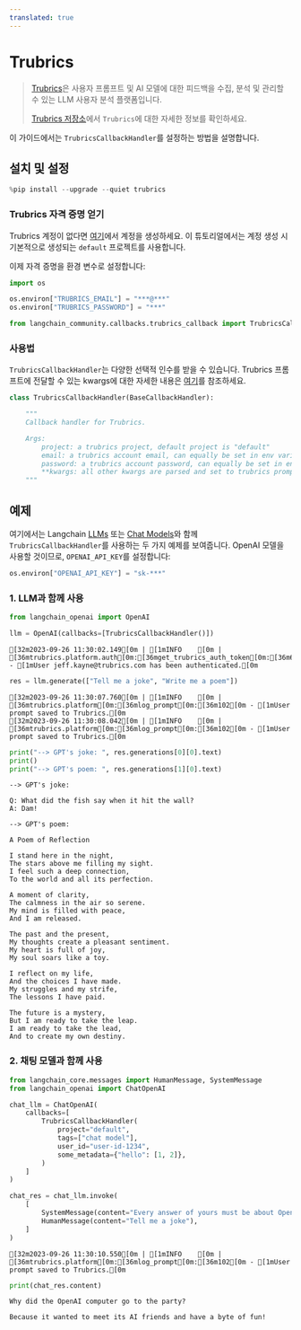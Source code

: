 ```yaml
---
translated: true
---
```


# Trubrics

> [Trubrics](https://trubrics.com)은 사용자 프롬프트 및 AI 모델에 대한 피드백을 수집, 분석 및 관리할 수 있는 LLM 사용자 분석 플랫폼입니다.
>
> [Trubrics 저장소](https://github.com/trubrics/trubrics-sdk)에서 `Trubrics`에 대한 자세한 정보를 확인하세요.

이 가이드에서는 `TrubricsCallbackHandler`를 설정하는 방법을 설명합니다.

## 설치 및 설정

```python
%pip install --upgrade --quiet trubrics
```

### Trubrics 자격 증명 얻기

Trubrics 계정이 없다면 [여기](https://trubrics.streamlit.app/)에서 계정을 생성하세요. 이 튜토리얼에서는 계정 생성 시 기본적으로 생성되는 `default` 프로젝트를 사용합니다.

이제 자격 증명을 환경 변수로 설정합니다:

```python
import os

os.environ["TRUBRICS_EMAIL"] = "***@***"
os.environ["TRUBRICS_PASSWORD"] = "***"
```

```python
from langchain_community.callbacks.trubrics_callback import TrubricsCallbackHandler
```

### 사용법

`TrubricsCallbackHandler`는 다양한 선택적 인수를 받을 수 있습니다. Trubrics 프롬프트에 전달할 수 있는 kwargs에 대한 자세한 내용은 [여기](https://trubrics.github.io/trubrics-sdk/platform/user_prompts/#saving-prompts-to-trubrics)를 참조하세요.

```python
class TrubricsCallbackHandler(BaseCallbackHandler):

    """
    Callback handler for Trubrics.

    Args:
        project: a trubrics project, default project is "default"
        email: a trubrics account email, can equally be set in env variables
        password: a trubrics account password, can equally be set in env variables
        **kwargs: all other kwargs are parsed and set to trubrics prompt variables, or added to the `metadata` dict
    """
```

## 예제

여기에서는 Langchain [LLMs](/docs/modules/model_io/llms/) 또는 [Chat Models](/docs/modules/model_io/chat/)와 함께 `TrubricsCallbackHandler`를 사용하는 두 가지 예제를 보여줍니다. OpenAI 모델을 사용할 것이므로, `OPENAI_API_KEY`를 설정합니다:

```python
os.environ["OPENAI_API_KEY"] = "sk-***"
```

### 1. LLM과 함께 사용

```python
from langchain_openai import OpenAI
```

```python
llm = OpenAI(callbacks=[TrubricsCallbackHandler()])
```

```output
[32m2023-09-26 11:30:02.149[0m | [1mINFO    [0m | [36mtrubrics.platform.auth[0m:[36mget_trubrics_auth_token[0m:[36m61[0m - [1mUser jeff.kayne@trubrics.com has been authenticated.[0m
```

```python
res = llm.generate(["Tell me a joke", "Write me a poem"])
```

```output
[32m2023-09-26 11:30:07.760[0m | [1mINFO    [0m | [36mtrubrics.platform[0m:[36mlog_prompt[0m:[36m102[0m - [1mUser prompt saved to Trubrics.[0m
[32m2023-09-26 11:30:08.042[0m | [1mINFO    [0m | [36mtrubrics.platform[0m:[36mlog_prompt[0m:[36m102[0m - [1mUser prompt saved to Trubrics.[0m
```

```python
print("--> GPT's joke: ", res.generations[0][0].text)
print()
print("--> GPT's poem: ", res.generations[1][0].text)
```

```output
--> GPT's joke:

Q: What did the fish say when it hit the wall?
A: Dam!

--> GPT's poem:

A Poem of Reflection

I stand here in the night,
The stars above me filling my sight.
I feel such a deep connection,
To the world and all its perfection.

A moment of clarity,
The calmness in the air so serene.
My mind is filled with peace,
And I am released.

The past and the present,
My thoughts create a pleasant sentiment.
My heart is full of joy,
My soul soars like a toy.

I reflect on my life,
And the choices I have made.
My struggles and my strife,
The lessons I have paid.

The future is a mystery,
But I am ready to take the leap.
I am ready to take the lead,
And to create my own destiny.
```

### 2. 채팅 모델과 함께 사용

```python
from langchain_core.messages import HumanMessage, SystemMessage
from langchain_openai import ChatOpenAI
```

```python
chat_llm = ChatOpenAI(
    callbacks=[
        TrubricsCallbackHandler(
            project="default",
            tags=["chat model"],
            user_id="user-id-1234",
            some_metadata={"hello": [1, 2]},
        )
    ]
)
```

```python
chat_res = chat_llm.invoke(
    [
        SystemMessage(content="Every answer of yours must be about OpenAI."),
        HumanMessage(content="Tell me a joke"),
    ]
)
```

```output
[32m2023-09-26 11:30:10.550[0m | [1mINFO    [0m | [36mtrubrics.platform[0m:[36mlog_prompt[0m:[36m102[0m - [1mUser prompt saved to Trubrics.[0m
```

```python
print(chat_res.content)
```

```output
Why did the OpenAI computer go to the party?

Because it wanted to meet its AI friends and have a byte of fun!
```